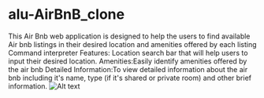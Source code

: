 # alu-AirBnB_clone
This Air Bnb web application is designed to help the users to find available Air bnb listings in their desired location and amenities offered by each listing 
Command interpreter Features:
Location search bar that will help users to input their desired location.
Amenities:Easily identify amenities offered by the air bnb
Detailed Information:To view detailed information about the air bnb including it's name, type (if it's shared or private room) and other brief information. 
![Alt text](image.png)